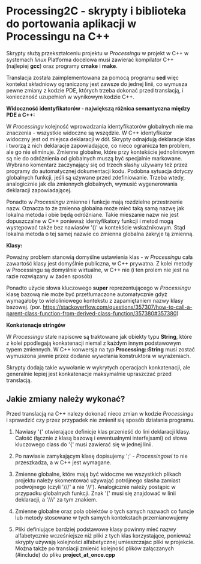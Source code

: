 Processing2C - skrypty i biblioteka do portowania aplikacji w Processingu na C++
=================================================================================

Skrypty służą przekształceniu projektu w _Processingu_ w projekt w C++ w systemach _linux_
Platforma docelowa musi zawierać kompilator C++ (najlepiej __gcc__) oraz programy __cmake__ i __make__.

Translacja została zaimplementowana za pomocą programu __sed__ więc kontekst składniowy ograniczony jest zawsze do jednej linii, co wymusza pewne zmiany z kodzie PDE, których trzeba dokonać przed translacją, i konieczność uzupełnień w wynikowym kodzie C++.

**Widoczność identyfikatorów - największą różnica semantyczna między PDE a C++:**

W _Processingu_ kolejność wprowadzania identyfikatorów globalnych nie ma znaczenia - wszystkie widoczne są wszędzie. W C++ identyfikator widoczny jest od miejsca deklaracji w dół. Skrypty odnajdują deklaracje klas i tworzą z nich deklaracje zapowiadające, co nieco ogranicza ten problem, ale go nie eliminuje. Zmienne globalne, które przy kontekście jednoliniowym są nie do odróżnienia od globalnych muszą być specjalnie markowane. Wybrano komentarz zaczynający się od trzech slashy używany też przez programy do automatycznej dokumentacji kodu. Podobna sytuacja dotyczy globalnych funkcji, jeśli są używane przed zdefiniowanie. Trzeba wtedy, analogicznie jak dla zmiennych globalnych, wymusić wygenerowania deklaracji zapowiadającej. 

Ponadto w _Processingu_ zmienne i funkcje mają rozdzielne przestrzenie nazw. Oznacza to że zmienna globalna może mieć taką samą nazwę jak lokalna metoda i obie będą odróżniane. Takie mieszanie nazw nie jest dopuszczalne w C++ ponieważ identyfikatory funkcji i metod mogą występować także bez nawiasów '()' w kontekście wskaźnikowym. Stąd lokalna metoda o tej samej nazwie co zmienna globalna zakryje tą zmienną.

**Klasy:**

Poważny problem stanowią domyślne ustawienia klas - w _Processingu_ cała zawartość klasy jest domyślnie publiczna, w C++ prywatna. Z kolei metody w Processingu są domyślnie wirtualne, w C++ nie (i ten prolem nie jest na razie rozwiązany w żaden sposób)

Ponadto użycie słowa kluczowego __super__ reprezentującego w _Processingu_ klasę bazową nie może być przetłumaczone automatycznie gdyż wymagałoby to wieloliniowego kontekstu z zapamiętaniem nazwy klasy bazowej.
(por. https://stackoverflow.com/questions/357307/how-to-call-a-parent-class-function-from-derived-class-function/357380#357380) 

**Konkatenacje stringów**

W _Processingu_ stałe napisowe są traktowane jak obiekty typu __String__, które z kolei ppodlegają konkatenacji niemal z każdym innym podstawowym typem zmiennych. W C++ konwersja na typ __Processing::String__  musi zostać wymuszona jawnie przez dodanie wywołania konstruktora w wyrażeniach. 

Skrypty dodają takie wywołanie w wykrytych operacjach konkatenacji, ale generalnie lepiej jest konkatenacje maksymalnie upraszczać przed translacją.

 
Jakie zmiany należy wykonać?
----------------------------

Przed translacją na C++ nalezy dokonać nieco zmian w kodzie _Processingu_ i sprawdzić czy przez przypadek nie zmienił się sposób działania programu. 

1) Nawiasy '{' otwierające definicje klas przenieść do lini deklaracji klasy. Całość (łącznie z klasą bazową i ewentualnymi interfejsami) od słowa kluczowego class do '{' musi zawierać się w jednej linii.

2) Po nawiasie zamykającym klasę dopisujemy ';' - _Processingowi_ to nie przeszkadza, a w C++ jest wymagane.

3) Zmienne globalne, które mają  być widoczne we wszystkich plikach projektu należy skomentować używająć potrójnego slasha zamiast podwójnego (czyli '///' a nie '//'). Analogicznie należy postąpic w przypadku globalnych funkcji. Znak '{' musi się znajdować w linii deklaracji, a '///' za tym znakiem.

6) Zmienne globalne oraz pola obiektów o tych samych nazwach co funcje lub metody stosowane w tych samych kontekstach przemianowujemy

5) Pliki definiujące bardziej podstawowe klasy powinny mieć nazwy alfabetycznie wcześniejsze niż pliki z tych klas korzystające, ponieważ skrypty używają kolejności alfabetycznej umieszczajac pliki w projekcie. Można także po translacji zmienić kolejność plików załączanych (#include) do pliku __project_at_once.cpp__

